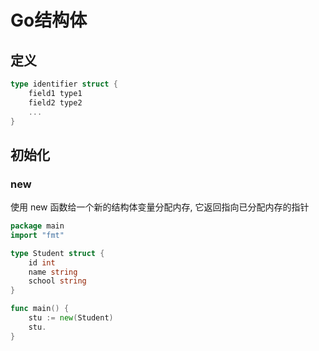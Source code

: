 <!--
 * @Description: 
 * @Version: 1.0
 * @Author: DaLao
 * @Email:  
 * @Date: 2021-11-10 22:42:49
 * @LastEditors: daLao
 * @LastEditTime: 2023-04-20 15:37:29
-->

# Go结构体

## 定义

```go
type identifier struct {
    field1 type1
    field2 type2
    ...
}
```

## 初始化

### new

使用 new 函数给一个新的结构体变量分配内存, 它返回指向已分配内存的指针

```go
package main
import "fmt"

type Student struct {
    id int
    name string
    school string
}

func main() {
    stu := new(Student)
    stu.
}
```
